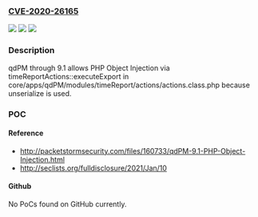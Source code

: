 ### [CVE-2020-26165](https://cve.mitre.org/cgi-bin/cvename.cgi?name=CVE-2020-26165)
![](https://img.shields.io/static/v1?label=Product&message=n%2Fa&color=blue)
![](https://img.shields.io/static/v1?label=Version&message=n%2Fa&color=blue)
![](https://img.shields.io/static/v1?label=Vulnerability&message=n%2Fa&color=brighgreen)

### Description

qdPM through 9.1 allows PHP Object Injection via timeReportActions::executeExport in core/apps/qdPM/modules/timeReport/actions/actions.class.php because unserialize is used.

### POC

#### Reference
- http://packetstormsecurity.com/files/160733/qdPM-9.1-PHP-Object-Injection.html
- http://seclists.org/fulldisclosure/2021/Jan/10

#### Github
No PoCs found on GitHub currently.

